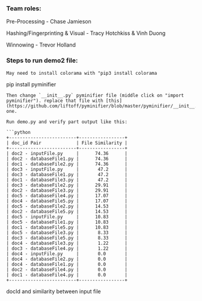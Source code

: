 ### Team roles:
Pre-Processing - Chase Jamieson

Hashing/Fingerprinting & Visual - Tracy Hotchkiss & Vinh Duong

Winnowing - Trevor Holland 

### Steps to run demo2 file:
``` 
May need to install colorama with "pip3 install colorama
```
pip install pyminifier 
```
Then change `__init__.py` pyminifier file (middle click on "import pyminifier"). replace that file with [this](https://github.com/liftoff/pyminifier/blob/master/pyminifier/__init__.py) one.

Run demo.py and verify part output like this:

```python
+-------------------------+-----------------+
| doc_id Pair             | File Similarity |
+-------------------------+-----------------+
| doc2 - inputFile.py     |      74.36      |
| doc2 - databaseFile1.py |      74.36      |
| doc1 - databaseFile2.py |      74.36      |
| doc3 - inputFile.py     |       47.2      |
| doc3 - databaseFile1.py |       47.2      |
| doc1 - databaseFile3.py |       47.2      |
| doc3 - databaseFile2.py |      29.91      |
| doc2 - databaseFile3.py |      29.91      |
| doc5 - databaseFile4.py |      17.07      |
| doc4 - databaseFile5.py |      17.07      |
| doc5 - databaseFile2.py |      14.53      |
| doc2 - databaseFile5.py |      14.53      |
| doc5 - inputFile.py     |      10.83      |
| doc5 - databaseFile1.py |      10.83      |
| doc1 - databaseFile5.py |      10.83      |
| doc5 - databaseFile3.py |       8.33      |
| doc3 - databaseFile5.py |       8.33      |
| doc4 - databaseFile3.py |       1.22      |
| doc3 - databaseFile4.py |       1.22      |
| doc4 - inputFile.py     |       0.0       |
| doc4 - databaseFile2.py |       0.0       |
| doc4 - databaseFile1.py |       0.0       |
| doc2 - databaseFile4.py |       0.0       |
| doc1 - databaseFile4.py |       0.0       |
+-------------------------+-----------------+
 ```
 docId and similarity between input file
